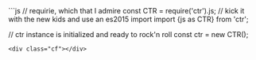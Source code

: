 <div data-size="180" class="fw"></div>
```js
// requirie, which that I admire
const CTR = require('ctr').js;
// kick it with the new kids and use an es2015 import
import {js as CTR} from 'ctr';

// ctr instance is initialized and ready to rock'n roll
const ctr = new CTR();
```
<div class="cf"></div>
